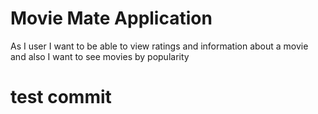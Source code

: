 # Movie Mate Application

As I user I want to be able to view ratings and information about a movie and also I want to see movies by popularity

# test commit